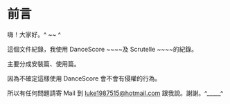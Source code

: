 # 前言

嗨！大家好。^ ~~ ^

這個文件紀錄，我使用 DanceScore ~~~~及 Scrutelle ~~~~的紀錄。

主要分成安裝篇、使用篇。

因為不確定這樣使用 DanceScore 會不會有侵權的行為。

所以有任何問題請寄 Mail 到 luke1987515@hotmail.com 跟我說。謝謝。^\_\_\_\_\_^

